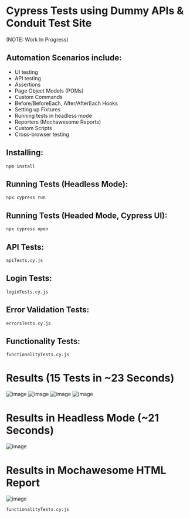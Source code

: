 # Cypress Tests using Dummy APIs & Conduit Test Site 
(NOTE: Work In Progress)

## Automation Scenarios include:
- UI testing
- API testing
- Assertions
- Page Object Models (POMs)
- Custom Commands
- Before/BeforeEach, After/AfterEach Hooks
- Setting up Fixtures
- Running tests in headless mode
- Reporters (Mochawesome Reports)
- Custom Scripts
- Cross-browser testing

## Installing:

` npm install `

## Running Tests (Headless Mode):

`npx cypress run`

## Running Tests (Headed Mode, Cypress UI):

`npx cypress open`

## API Tests:

`apiTests.cy.js`

## Login Tests:

`loginTests.cy.js`

## Error Validation Tests:

`errorsTests.cy.js`

## Functionality Tests:

`functionalityTests.cy.js`


# Results (15 Tests in ~23 Seconds) 

![image](https://github.com/AbdelQA/Cypress-JavaScript-Automation/assets/96100804/5ac48a56-bfc6-491b-a95c-9c351456bd21)
![image](https://github.com/AbdelQA/Cypress-JavaScript-Automation/assets/96100804/d3f6c930-baa4-43c3-8ffb-e6178c70a4dc)
![image](https://github.com/AbdelQA/Cypress-JavaScript-Automation/assets/96100804/41219615-9772-4658-9956-987dbb5cea15)
![image](https://github.com/AbdelQA/Cypress-JavaScript-Automation/assets/96100804/0ba86bc6-b3f3-497a-89af-8221c3f81050)


# Results in Headless Mode (~21 Seconds)
![image](https://github.com/AbdelQA/Cypress-JavaScript-Automation/assets/96100804/8e3f4aef-ac07-4a4f-8780-171f26501740)


# Results in Mochawesome HTML Report
![image](https://github.com/AbdelQA/Cypress-JavaScript-Automation/assets/96100804/e77010bd-95d6-4e72-8970-a15f25e5ea83)


`functionalityTests.cy.js`
